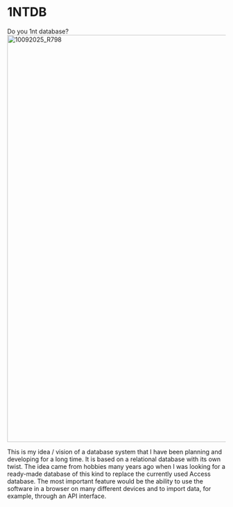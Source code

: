 # 1NTDB
Do you 1nt database?
<img width="2544" height="939" alt="10092025_R798" src="https://github.com/user-attachments/assets/88335329-4e06-4523-bacd-896dff8d62b1" />

This is my idea / vision of a database system that I have been planning and developing for a long time. It is based on a relational database with its own twist. The idea came from hobbies many years ago when I was looking for a ready-made database of this kind to replace the currently used Access database. The most important feature would be the ability to use the software in a browser on many different devices and to import data, for example, through an API interface.
